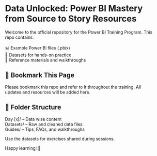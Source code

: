 # Data Unlocked: Power BI Mastery from Source to Story Resources
Welcome to the official repository for the Power BI Training Program. This repo contains:<br>
<br>
📊 Example Power BI files (.pbix)<br>
📁 Datasets for hands-on practice<br>
📘 Reference materials and walkthroughs<br>

## 🔖 Bookmark This Page
Please bookmark this repo and refer to it throughout the training. All updates and resources will be added here.

## 📂 Folder Structure
Day [x]/ – Data wise content<br>
Datasets/ – Raw and cleaned data files<br>
Guides/ – Tips, FAQs, and walkthroughs<br>

Use the datasets for exercises shared during sessions.

Happy learning! 🚀

